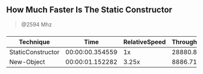 
How Much Faster Is The Static Constructor
-----------------------------------------
> @2594 Mhz


### 


|Technique        |Time           |RelativeSpeed|Throughput|
|-----------------|---------------|-------------|----------|
|StaticConstructor|00:00:00.354559|1x           |28880.89/s|
|New-Object       |00:00:01.152282|3.25x        |8886.71/s |




